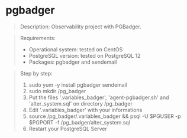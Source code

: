# pgbadger

>Description:
>Observability project with PGBadger.

>Requirements:
>* Operational system: tested on CentOS
>* PostgreSQL version: tested on PostgreSQL 12
>* Packages: pgbadger and sendemail

>Step by step:
>1. sudo yum -y install pgbadger sendemail
>2. sudo mkdir /pg_badger
>3. Put the files '.variables_badger', 'agent-pgbadger.sh' and 'alter_system.sql' on directory /pg_badger
>4. Edit '.variables_badger' with your informations
>5. source /pg_badger/.variables_badger && psql -U $PGUSER -p $PGPORT -f /pg_badger/alter_system.sql
>6. Restart your PostgreSQL Server